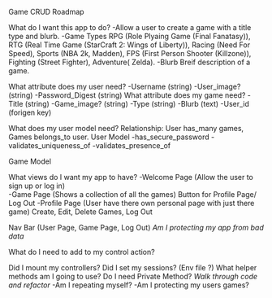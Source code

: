 Game CRUD Roadmap 

What do I want this app to do? 
  -Allow a user to create a game with a title type and blurb. 
  -Game Types  RPG (Role Plyaing Game (Final Fanatasy)), RTG (Real Time Game (StarCraft 2: Wings of Liberty)), Racing (Need For Speed), Sports (NBA 2k, Madden), FPS (First Person Shooter (Killzone)), Fighting (Street Fighter), Adventure( Zelda). 
  -Blurb Breif description of a game. 

What attribute does my user need?
  -Username (string)
  -User_image? (string)
  -Password_Digest (string)
What attribute does my game need? 
  -Title (string)
  -Game_image? (string)
  -Type (string)
  -Blurb (text)
  -User_id (forigen key)

What does my user model need? 
  Relationship: User has_many games, Games belongs_to user.
  User Model 
   -has_secure_password
   -validates_uniqueness_of
   -validates_presence_of

   Game Model     

What views do I want my app to have?
  -Welcome Page (Allow the user to sign up or log in)  
  -Game Page (Shows a collection of all the games)
    Button for Profile Page/ Log Out
  -Profile Page (User have there own personal page with just there game)
      Create, Edit, Delete Games, Log Out 

Nav Bar (User Page, Game Page, Log Out)
*Am I protecting my app from bad data*

What do I need to add to my control action? 

Did I mount my controllers? 
Did I set my sessions? (Env file ?)
What helper methods am I going to use?
Do I need Private Method? 
*Walk through code and refactor*
  -Am I repeating myself?
  -Am I protecting my users games?


